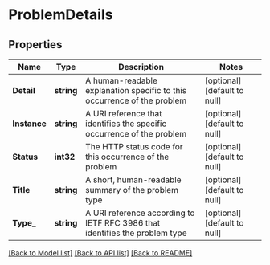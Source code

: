 # ProblemDetails

## Properties
Name | Type | Description | Notes
------------ | ------------- | ------------- | -------------
**Detail** | **string** | A human-readable explanation specific to this occurrence of the problem | [optional] [default to null]
**Instance** | **string** | A URI reference that identifies the specific occurrence of the problem | [optional] [default to null]
**Status** | **int32** | The HTTP status code for this occurrence of the problem | [optional] [default to null]
**Title** | **string** | A short, human-readable summary of the problem type | [optional] [default to null]
**Type_** | **string** | A URI reference according to IETF RFC 3986 that identifies the problem type | [optional] [default to null]

[[Back to Model list]](../README.md#documentation-for-models) [[Back to API list]](../README.md#documentation-for-api-endpoints) [[Back to README]](../README.md)

